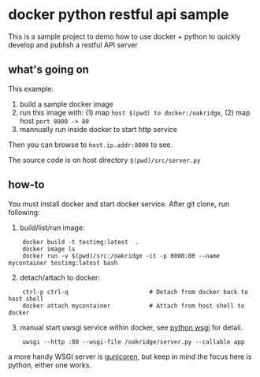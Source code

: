 # docker python restful api sample

This is a sample project to demo how to use docker + python to quickly develop and publish a restful API server

## what's going on
This example:
1. build a sample docker image
2. run this image with: (1) map ``host $(pwd) to docker:/oakridge``, (2) map host ``port 8000 -> 80``
3. mannually run inside docker to start http service

Then you can browse to ``host.ip.addr:8000`` to see.

The source code is on host directory ``$(pwd)/src/server.py``

## how-to
You must install docker and start docker service.
After git clone, run following:
1. build/list/run image:
```shell
    docker build -t testimg:latest  .
    docker image ls
    docker run -v $(pwd)/src:/oakridge -it -p 8000:80 --name mycontainer testimg:latest bash
```
2. detach/attach to docker:
```shell
    ctrl-p ctrl-q                       # Detach from docker back to host shell
    docker attach mycontainer           # Attach from host shell to docker
```
3. manual start uwsgi service within docker, see <a href="https://uwsgi-docs.readthedocs.io/en/latest/WSGIquickstart.html" target="_blank">python wsgi</a> for detail.
```shell
    uwsgi --http :80 --wsgi-file /oakridge/server.py --callable app
```
a more handy WSGI server is <a href="http://docs.gunicorn.org/en/stable/index.html">gunicoren</a>, but keep in mind the focus here is python, either one works.

